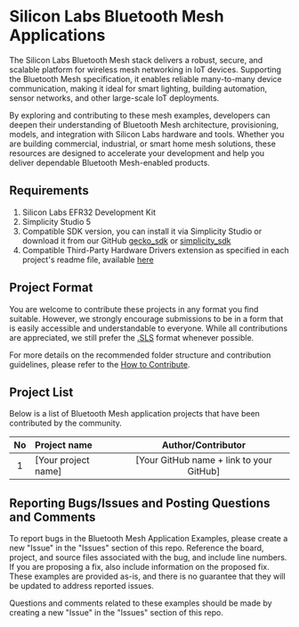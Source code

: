 # Silicon Labs Bluetooth Mesh Applications #

The Silicon Labs Bluetooth Mesh stack delivers a robust, secure, and scalable platform for wireless mesh networking in IoT devices. Supporting the Bluetooth Mesh specification, it enables reliable many-to-many device communication, making it ideal for smart lighting, building automation, sensor networks, and other large-scale IoT deployments.

By exploring and contributing to these mesh examples, developers can deepen their understanding of Bluetooth Mesh architecture, provisioning, models, and integration with Silicon Labs hardware and tools. Whether you are building commercial, industrial, or smart home mesh solutions, these resources are designed to accelerate your development and help you deliver dependable Bluetooth Mesh-enabled products.

## Requirements ##

1. Silicon Labs EFR32 Development Kit
2. Simplicity Studio 5
3. Compatible SDK version, you can install it via Simplicity Studio or download it from our GitHub [gecko_sdk](https://github.com/SiliconLabs/gecko_sdk) or [simplicity_sdk](https://github.com/SiliconLabs/simplicity_sdk)
4. Compatible Third-Party Hardware Drivers extension as specified in each project's readme file, available [here](https://github.com/SiliconLabs/third_party_hw_drivers_extension)

## Project Format ##

You are welcome to contribute these projects in any format you find suitable.
However, we strongly encourage submissions to be in a form that is easily accessible and understandable to everyone.
While all contributions are appreciated, we still prefer the [.SLS](https://docs.silabs.com/simplicity-studio-5-users-guide/latest/ss-5-users-guide-about-the-simplicity-ide/import-and-export) format whenever possible.

For more details on the recommended folder structure and contribution guidelines, please refer to the [How to Contribute](../../README.md#how-to-contribute).

## Project List ##

Below is a list of Bluetooth Mesh application projects that have been contributed by the community.

| No | Project name | Author/Contributor |
|:--:|:-------------|:---------------:|
| 1  |[Your project name] | [Your GitHub name + link to your GitHub] |

## Reporting Bugs/Issues and Posting Questions and Comments ##

To report bugs in the Bluetooth Mesh Application Examples, please create a new "Issue" in the "Issues" section of this repo. Reference the board, project, and source files associated with the bug, and include line numbers. If you are proposing a fix, also include information on the proposed fix. These examples are provided as-is, and there is no guarantee that they will be updated to address reported issues.

Questions and comments related to these examples should be made by creating a new "Issue" in the "Issues" section of this repo.
